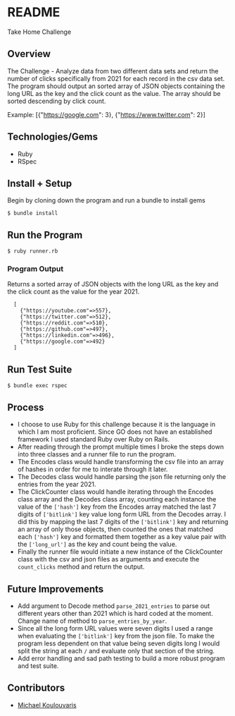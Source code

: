 # README
Take Home Challenge

## Overview
The Challenge - Analyze data from two different data sets and return the number of clicks specifically from 2021 for each record in the csv data set. The program should output an sorted array of JSON objects containing the long URL as the key and the click count as the value. The array should be sorted descending by click count.

Example: [{"https://google.com": 3}, {"https://www.twitter.com": 2}]

## Technologies/Gems
  - Ruby
  - RSpec

## Install + Setup

Begin by cloning down the program and run a bundle to install gems

`$ bundle install`

## Run the Program

`$ ruby runner.rb`

### Program Output

Returns a sorted array of JSON objects with the long URL as the key and the click count as the value for the year 2021.
```
  [
    {"https://youtube.com"=>557},
    {"https://twitter.com"=>512},
    {"https://reddit.com"=>510},
    {"https://github.com"=>497},
    {"https://linkedin.com"=>496},
    {"https://google.com"=>492}
  ]
 ```
## Run Test Suite

`$ bundle exec rspec`

## Process
- I choose to use Ruby for this challenge because it is the language in which I am most proficient. Since GO does not have an established framework I used standard Ruby over Ruby on Rails. 
- After reading through the prompt multiple times I broke the steps down into three classes and a runner file to run the program.
- The Encodes class would handle transforming the csv file into an array of hashes in order for me to interate through it later.
- The Decodes class would handle parsing the json file returning only the entries from the year 2021.
- The ClickCounter class would handle iterating through the Encodes class array and the Decodes class array, counting each instance the value of the `['hash']` key from the Encodes array matched the last 7 digits of `['bitlink']` key value long form URL from the Decodes array. I did this by mapping the last 7 digits of the `['bitlink']` key and returning an array of only those objects, then counted the ones that matched each `['hash']` key and formatted them together as a key value pair with the `['long_url']` as the key and count being the value. 
- Finally the runner file would initiate a new instance of the ClickCounter class with the csv and json files as arguments and execute the `count_clicks` method and return the output. 

## Future Improvements 
- Add argument to Decode method `parse_2021_entries` to parse out different years other than 2021 which is hard coded at the moment.  Change name of method to `parse_entries_by_year`. 
- Since all the long form URL values were seven digits I used a range when evaluating the `['bitlink']` key from the json file. To make the program less dependent on that value being seven digits long I would split the string at each ` / ` and evaluate only that section of the string. 
- Add error handling and sad path testing to build a more robust program and test suite.


## Contributors
  - [Michael Koulouvaris](https://github.com/mikekoul)
